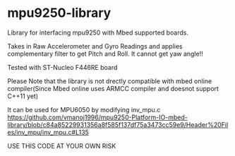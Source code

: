 # mpu9250-library
Library for interfacing mpu9250 with Mbed supported boards.  

Takes in Raw Accelerometer and Gyro Readings and applies complementary filter to get Pitch and Roll. It cannot get yaw angle!!

Tested with ST-Nucleo F446RE board  

Please Note that the library is not drectly compatible with mbed online compiler(Since Mbed online uses ARMCC compiler and doesnot support C++11 yet)

It can be used for MPU6050 by modifying inv_mpu.c https://github.com/vmanoj1996/mpu9250-Platform-IO-mbed-library/blob/c84a85229931356a8f585f137df75a3473cc59e9/Header%20Files/inv_mpu/inv_mpu.c#L135

USE THIS CODE AT YOUR OWN RISK
